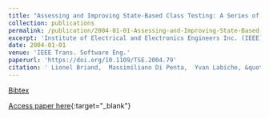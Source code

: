 ```yaml
---
title: "Assessing and Improving State-Based Class Testing: A Series of Experiments"
collection: publications
permalink: /publication/2004-01-01-Assessing-and-Improving-State-Based-Class-Testing-A-Series-of-Experiments
excerpt: 'Institute of Electrical and Electronics Engineers Inc. (IEEE), Los Alamitos, CA, USA, Scopus ID: 2-s2.0-11244275535, Cited by: 79'
date: 2004-01-01
venue: 'IEEE Trans. Software Eng.'
paperurl: 'https://doi.org/10.1109/TSE.2004.79'
citation: ' Lionel Briand,  Massimiliano Di Penta,  Yvan Labiche, &quot;Assessing and Improving State-Based Class Testing: A Series of Experiments.&quot; IEEE Trans. Software Eng., 2004.'
---
```

[Bibtex](https://dblp.org/rec/bib/journals/tse/BriandPL04)

[Access paper here](https://doi.org/10.1109/TSE.2004.79){:target="_blank"}
